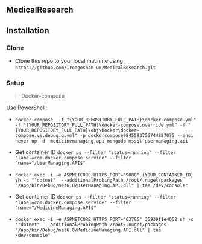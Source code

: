 ## MedicalResearch

## Installation

### Clone

- Clone this repo to your local machine using `https://github.com/Irongoshan-ux/MedicalResearch.git`

### Setup

> Docker-compose

Use PowerShell:

- `docker-compose  -f "{YOUR_REPOSITORY_FULL_PATH}\docker-compose.yml" -f "{YOUR_REPOSITORY_FULL_PATH}\docker-compose.override.yml" -f "{YOUR_REPOSITORY_FULL_PATH}\obj\Docker\docker-compose.vs.debug.g.yml" -p dockercompose9845593756744887075 --ansi never up -d  medicinemanaging.api mongodb mssql usermanaging.api`

- Get container ID `docker ps --filter "status=running" --filter "label=com.docker.compose.service" --filter "name=^/UserManaging.API$"`
- `docker exec -i -e ASPNETCORE_HTTPS_PORT="9000" {YOUR_CONTAINER_ID} sh -c ""dotnet"  --additionalProbingPath /root/.nuget/packages  "/app/bin/Debug/net6.0/UserManaging.API.dll" | tee /dev/console"`

- Get container ID `docker ps --filter "status=running" --filter "label=com.docker.compose.service" --filter "name=^/MedicineManaging.API$"`
- `docker exec -i -e ASPNETCORE_HTTPS_PORT="63786" 35939f1e4052 sh -c ""dotnet"  --additionalProbingPath /root/.nuget/packages  "/app/bin/Debug/net6.0/MedicineManaging.API.dll" | tee /dev/console"`
